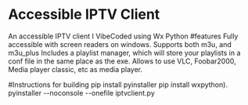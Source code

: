 # Accessible IPTV Client
An accessible IPTV client I VibeCoded using Wx Python
#features
Fully accessible with screen readers on windows.
Supports both m3u, and m3u_plus
Includes a playlist manager, which will store your playlists in a conf file in the same place as the exe.
Allows to use VLC, Foobar2000, Media player classic, etc as media player.

#Instructions for building
pip install pyinstaller
pip install wxpython).
pyinstaller --noconsole --onefile iptvclient.py
